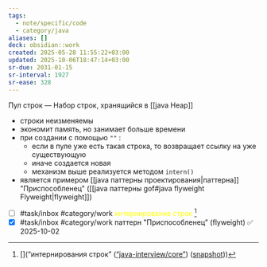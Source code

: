 ```yaml
---
tags:
  - note/specific/code
  - category/java
aliases: []
deck: obsidian::work
created: 2025-05-28 11:55:22+03:00
updated: 2025-10-06T18:47:14+03:00
sr-due: 2031-01-15
sr-interval: 1927
sr-ease: 328
---
```


Пул строк
—
Набор строк, хранящийся в [[java Heap]]
- строки неизменяемы
- экономит память, но занимает больше времени
- при создании с помощью `""` :
	- если в пуле уже есть такая строка, то возвращает ссылку на уже существующую
	- иначе создается новая
	- механизм выше реализуется методом `intern()`
- является примером [[java паттерны проектирования|паттерна]] "Приспособленец" ([[java паттерны gof#java flyweight Flyweight|flyweight]])

- [ ] #task/inbox #category/work <font color="#ffff00">интернирование строк</font> [^1]
- [x] #task/inbox #category/work паттерн "Приспособленец" (flyweight) ✅ 2025-10-02

[^1]: [](“интернирования строк” ([“java-interview/core”](zotero://select/library/items/T3X9ZD57)) ([snapshot](zotero://open-pdf/library/items/2GAN5TQF?sel=ul%3Anth-child(245)%20%3E%20li%3Afirst-child&annotation=LGG3CHJQ)))
